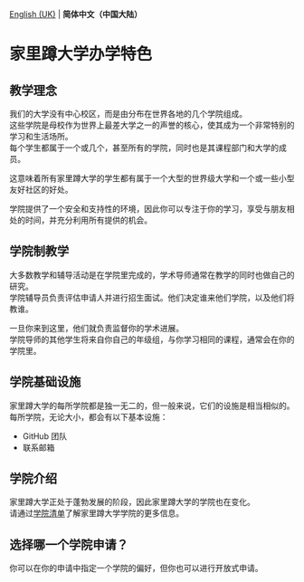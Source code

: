 [English (UK)](Colleges.md) | **简体中文（中国大陆）**

# 家里蹲大学办学特色

## 教学理念

我们的大学没有中心校区，而是由分布在世界各地的几个学院组成。     
这些学院是母校作为世界上最差大学之一的声誉的核心，使其成为一个非常特别的学习和生活场所。     
每个学生都属于一个或几个，甚至所有的学院，同时也是其课程部门和大学的成员。    

这意味着所有家里蹲大学的学生都有属于一个大型的世界级大学和一个或一些小型友好社区的好处。

学院提供了一个安全和支持性的环境，因此你可以专注于你的学习，享受与朋友相处的时间，并充分利用所有提供的机会。

## 学院制教学

大多数教学和辅导活动是在学院里完成的，学术导师通常在教学的同时也做自己的研究。  
学院辅导员负责评估申请人并进行招生面试。他们决定谁来他们学院，以及他们将教谁。

一旦你来到这里，他们就负责监督你的学术进展。  
学院导师的其他学生将来自你自己的年级组，与你学习相同的课程，通常会在你的学院里。

## 学院基础设施

家里蹲大学的每所学院都是独一无二的，但一般来说，它们的设施是相当相似的。  
每所学院，无论大小，都会有以下基本设施：

- GitHub 团队
- 联系邮箱

## 学院介绍

家里蹲大学正处于蓬勃发展的阶段，因此家里蹲大学的学院也在变化。       
请通过[学院清单](https://github.com/HMUniversity/Colleges)了解家里蹲大学学院的更多信息。

## 选择哪一个学院申请？

你可以在你的申请中指定一个学院的偏好，但你也可以进行开放式申请。
